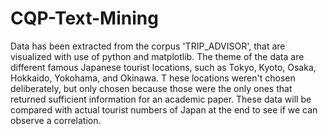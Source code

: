 # CQP-Text-Mining

 Data has been extracted from the corpus 'TRIP\_ADVISOR', that are visualized with use of python and matplotlib. 
 The theme of the data are different famous Japanese tourist locations, such as Tokyo, Kyoto, Osaka, Hokkaido, Yokohama, and Okinawa. T
 hese locations weren't chosen deliberately, but only chosen because those were the only ones that returned sufficient information for an academic paper. 
 These data will be compared with actual tourist numbers of Japan at the end to see if we can observe a correlation.
